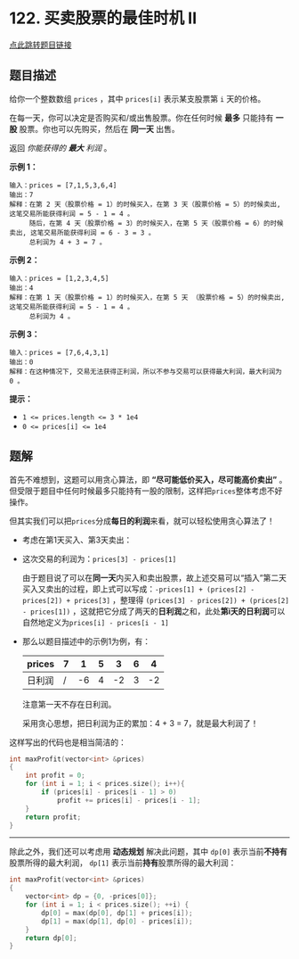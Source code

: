 # 122. 买卖股票的最佳时机 II

[点此跳转题目链接](https://leetcode.cn/problems/best-time-to-buy-and-sell-stock-ii/description/) 

## 题目描述

给你一个整数数组 `prices` ，其中 `prices[i]` 表示某支股票第 `i` 天的价格。

在每一天，你可以决定是否购买和/或出售股票。你在任何时候 **最多** 只能持有 **一股** 股票。你也可以先购买，然后在 **同一天** 出售。

返回 *你能获得的 **最大** 利润* 。



**示例 1：**

```
输入：prices = [7,1,5,3,6,4]
输出：7
解释：在第 2 天（股票价格 = 1）的时候买入，在第 3 天（股票价格 = 5）的时候卖出, 这笔交易所能获得利润 = 5 - 1 = 4 。
     随后，在第 4 天（股票价格 = 3）的时候买入，在第 5 天（股票价格 = 6）的时候卖出, 这笔交易所能获得利润 = 6 - 3 = 3 。
     总利润为 4 + 3 = 7 。
```

**示例 2：**

```
输入：prices = [1,2,3,4,5]
输出：4
解释：在第 1 天（股票价格 = 1）的时候买入，在第 5 天 （股票价格 = 5）的时候卖出, 这笔交易所能获得利润 = 5 - 1 = 4 。
     总利润为 4 。
```

**示例 3：**

```
输入：prices = [7,6,4,3,1]
输出：0
解释：在这种情况下, 交易无法获得正利润，所以不参与交易可以获得最大利润，最大利润为 0 。
```



**提示：**

- `1 <= prices.length <= 3 * 1e4`
- `0 <= prices[i] <= 1e4`



## 题解

首先不难想到，这题可以用贪心算法，即 **“尽可能低价买入，尽可能高价卖出”** 。但受限于题目中任何时候最多只能持有一股的限制，这样把`prices`整体考虑不好操作。

但其实我们可以把`prices`分成**每日的利润**来看，就可以轻松使用贪心算法了！

- 考虑在第1天买入、第3天卖出：

- 这次交易的利润为：`prices[3] - prices[1]`

  由于题目说了可以在**同一天**内买入和卖出股票，故上述交易可以“插入”第二天买入又卖出的过程，即上式可以写成：`-prices[1] + (prices[2] - prices[2]) + prices[3]` ，整理得 `(prices[3] - prices[2]) + (prices[2] - prices[1])` ，这就把它分成了两天的**日利润**之和，此处**第i天的日利润**可以自然地定义为`prices[i] - prices[i - 1]`

- 那么以题目描述中的示例1为例，有：

  | prices | 7    | 1    | 5    | 3    | 6    | 4    |
  | ------ | ---- | ---- | ---- | ---- | ---- | ---- |
  | 日利润 | /    | -6   | 4    | -2   | 3    | -2   |

  注意第一天不存在日利润。

  采用贪心思想，把日利润为正的累加：4 + 3 = 7，就是最大利润了！

这样写出的代码也是相当简洁的：

```cpp
int maxProfit(vector<int> &prices)
{
    int profit = 0;
    for (int i = 1; i < prices.size(); i++){
        if (prices[i] - prices[i - 1] > 0)
            profit += prices[i] - prices[i - 1];
    }
    return profit;
}
```

---

除此之外，我们还可以考虑用 **动态规划** 解决此问题，其中 `dp[0]` 表示当前**不持有**股票所得的最大利润， `dp[1]` 表示当前**持有**股票所得的最大利润：

```cpp
int maxProfit(vector<int> &prices)
{
    vector<int> dp = {0, -prices[0]};
    for (int i = 1; i < prices.size(); ++i) {
        dp[0] = max(dp[0], dp[1] + prices[i]);
        dp[1] = max(dp[1], dp[0] - prices[i]);
    }
    return dp[0];
}
```



